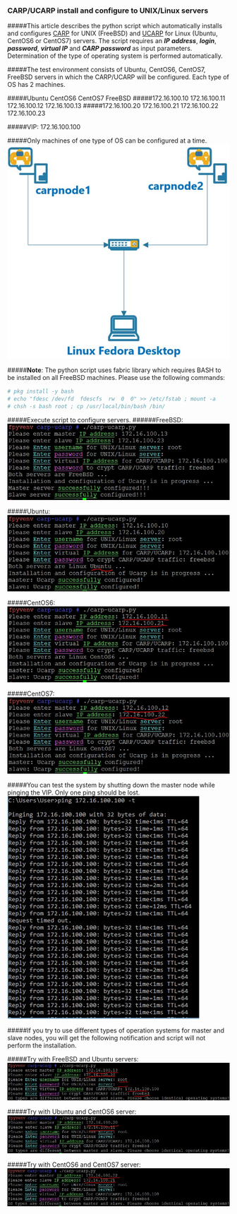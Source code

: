 ### CARP/UCARP install and configure to UNIX/Linux servers

#####This article describes the python script which automatically installs and configures [CARP](https://en.wikipedia.org/wiki/Common_Address_Redundancy_Protocol) for UNIX (FreeBSD) and [UCARP](http://wiki.greentual.com/index.php/Ucarp) for Linux (Ubuntu, CentOS6 or CentOS7) servers. The script requires an __*IP*__ __*address*__, __*login*__, __*password*__, __*virtual IP*__ and __*CARP password*__ as input parameters. Determination of the type of operating system is performed automatically.

#####The test environment consists of Ubuntu, CentOS6, CentOS7, FreeBSD servers in which the CARP/UCARP will be configured. Each type of OS has 2 machines.

#####Ubuntu          CentOS6         CentOS7         FreeBSD
#####172.16.100.10   172.16.100.11   172.16.100.12   172.16.100.13
#####172.16.100.20   172.16.100.21   172.16.100.22   172.16.100.23

#####VIP: 172.16.100.100


#####Only machines of one type of OS can be configured at a time.
![CARP topology](images/carptopology.jpg)

#####__Note__: The python script uses fabric library which requires BASH to be installed on all FreeBSD machines. Please use the following commands:
```sh
# pkg install -y bash
# echo "fdesc /dev/fd  fdescfs  rw  0  0" >> /etc/fstab ; mount -a
# chsh -s bash root ; cp /usr/local/bin/bash /bin/
```

#####Execute script to configure servers. 
######FreeBSD:
![BSD_Success](images/freebsd_success.jpg)

#####Ubuntu:
![Ubuntu_Success](images/ubuntu_success.jpg)

#####CentOS6:
![CentOS6_Success](images/centos6_success.jpg)

#####CentOS7:
![CentOS7_Success](images/centos7_success.jpg)

#####You can test the system by shutting down the master node while pinging the VIP. Only one ping should be lost.
![Ping_result](images/ping_result.jpg)

#####If you try to use different types of operation systems for master and slave nodes, you will get the following notification and script will not perform the installation.

#####Try with FreeBSD and Ubuntu servers:
![BSD_Ubuntu](images/failed_bsd_ubuntu.jpg)

#####Try with Ubuntu and CentOS6 server:
![Ubuntu_CentOS6](images/ubuntu-centos6.jpg)

#####Try with CentOS6 and CentOS7 server:
![CentOS6_CentOS7](images/cos6-cos7.jpg)
